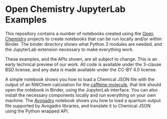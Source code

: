 # Open Chemistry JupyterLab Examples

This repository contains a number of notebooks created using the
[Open Chemistry][openchem] projects to create notebooks that can be run
locally and/or within Binder. The binder directory shows what Python 3 modules
are needed, and the JupyterLab extension necessary to make everything work.

These examples, and the APIs shown, are all subject to change. This is an early
technical preview of our work. All code is available under the 3-clause BSD
license, and any data is made available under the CC-BY 4.0 license.

A simple notebook shows you how to load a Chemical JSON file with the output of
an NWChem calculation for the [caffeine molecule][caffeine], that link should
open the notebook in Binder, using the JupyterLab interface. You can also
install the necessary components locally and run everything on your own machine.
The [Avogadro][avogadro] notebook shows you how to load a quantum output file
supported by Avogadro libraries, and translate it to Chemical JSON using the
Python wrapped API.

[openchem]: https://openchemistry.org/
[caffeine]: http://mybinder.org/v2/gh/openchemistry/jupyter-examples/master?urlpath=lab/tree/caffeine.ipynb
[avogadro]: http://mybinder.org/v2/gh/openchemistry/jupyter-examples/master?urlpath=lab/tree/avogadro.ipynb
